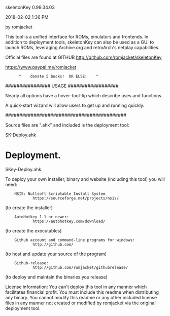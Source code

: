 skeletonKey 0.99.34.03

 2018-02-02 1:36 PM
 
by romjacket 

This tool is a unified interface for ROMs, emulators and frontends.
In addition to deployment tools, skeletonKey can also be used as a GUI to launch
ROMs, leveraging Archive.org and retroArch's netplay capabilities.

Official files are found at GITHUB
http://github.com/romjacket/skeletonKey


https://www.paypal.me/romjacket

          ^    donate 5 bucks!  OR ELSE!    ^
  


################  USAGE  ##################

Nearly all options have a hover-tool-tip which describe uses and functions.

A quick-start wizard will allow users to get up and running quickly.

###########################################

Source files are ".ahk" and included is the deployment tool:

SK-Deploy.ahk

# Deployment.

SKey-Deploy.ahk:  

To deploy your own installer, binary and website (including this tool) you will need:

		NSIS: Nullsoft Scriptable Install System
				https://sourceforge.net/projects/nsis/
(to create the installer)

		AutoHotkey 1.1 or newer:
				https://autohotkey.com/download/
(to create the executables)
				
		Github account and command-line programs for windows:
				http://github.com/
(to host and update your source of the program)
		
		Github-release:
				http://github.com/romjacket/githubrelease/
(to deploy and maintain the binaries you release)

License information:
You can't deploy this tool in any manner which facilitates financial profit.
You must include this readme when distributing any binary.
You cannot modify this readme or any other included license files in any manner 
not created or modified by romjacket via the original deployment tool.
